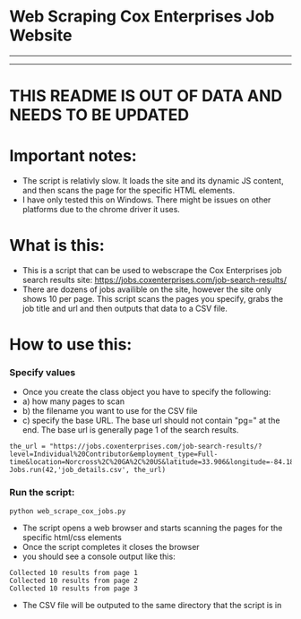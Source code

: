 # Web Scraping Cox Enterprises Job Website
***
***
# THIS README IS OUT OF DATA AND NEEDS TO BE UPDATED
# Important notes:
* The script is relativly slow. It loads the site and its dynamic JS content, and then scans the page for the specific HTML elements.
* I have only tested this on Windows. There might be issues on other platforms due to the chrome driver it uses.


# What is this:
* This is a script that can be used to webscrape the Cox Enterprises job search results site: https://jobs.coxenterprises.com/job-search-results/
* There are dozens of jobs availible on the site, however the site only shows 10 per page. This script scans the pages you specify, grabs the job title and url and then outputs that data to a CSV file.
# How to use this:
### Specify values
* Once you create the class object you have to specify the following:
* a) how many pages to scan
* b) the filename you want to use for the CSV file
* c) specify the base URL. The base url should not contain "pg=" at the end. The base url is generally page 1 of the search results.
```
the_url = "https://jobs.coxenterprises.com/job-search-results/?level=Individual%20Contributor&employment_type=Full-time&location=Norcross%2C%20GA%2C%20US&latitude=33.906&longitude=-84.184&radius=25"
Jobs.run(42,'job_details.csv', the_url)
```
### Run the script:
```
python web_scrape_cox_jobs.py
```
* The script opens a web browser and starts scanning the pages for the specific html/css elements
* Once the script completes it closes the browser 
* you should see a console output like this:
```
Collected 10 results from page 1
Collected 10 results from page 2
Collected 10 results from page 3
```
* The CSV file will be outputed to the same directory that the script is in
